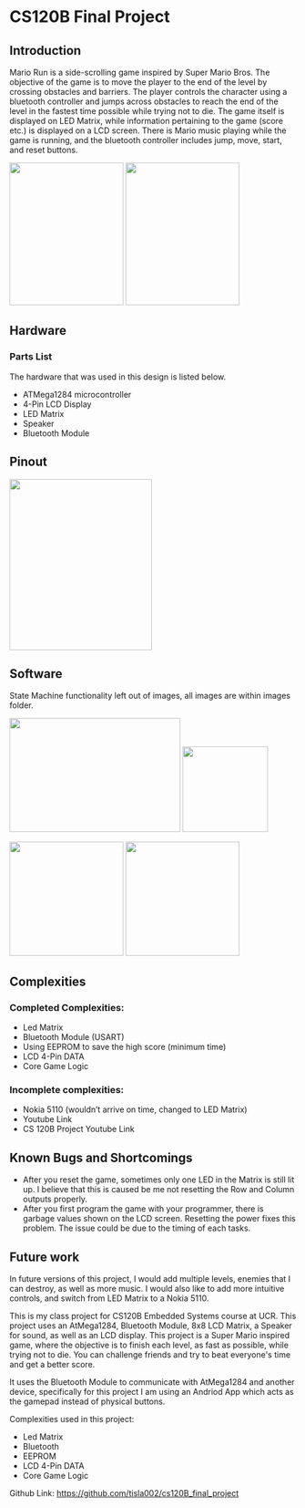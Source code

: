 # CS120B Final Project

## Introduction
Mario Run is a side-scrolling game inspired by Super Mario Bros. The objective of the game is to move the player to the end of the level by crossing obstacles and barriers. The player controls the character using a bluetooth controller and jumps across obstacles to reach the end of the level in the fastest time possible while trying not to die. The game itself is displayed on LED Matrix, while information pertaining to the game (score etc.) is displayed on a LCD screen. There is Mario music playing while the game is running, and the bluetooth controller includes jump, move, start, and reset buttons.

<img src="https://github.com/tisla002/cs120B_final_project/blob/master/Images/Game%20Start.jpg" width="200" height="250"> <img src="https://github.com/tisla002/cs120B_final_project/blob/master/Images/Game%20Running.jpg" width="200" height="250">

## Hardware
### Parts List
The hardware that was used in this design is listed below. 

* ATMega1284 microcontroller
* 4-Pin LCD Display
* LED Matrix
* Speaker
* Bluetooth Module


## Pinout
<img src="https://github.com/tisla002/cs120B_final_project/blob/master/Images/Pinout%20Diagram.jpg" width="250" height="300">

## Software
State Machine functionality left out of images, all images are within images folder.

<img src="https://github.com/tisla002/cs120B_final_project/blob/master/Images/Display%20SM.JPG" width="300" height="200"> <img src="https://github.com/tisla002/cs120B_final_project/blob/master/Images/Output%20SM.JPG" width="150" height="150">

<img src="https://github.com/tisla002/cs120B_final_project/blob/master/Images/Bluetooth%20SM.JPG" width="200" height="200"> <img src="https://github.com/tisla002/cs120B_final_project/blob/master/Images/Song%20SM.JPG" width="200" height="200">

## Complexities

### Completed Complexities:
* Led Matrix
* Bluetooth Module (USART)
* Using EEPROM to save the high score (minimum time)
* LCD 4-Pin DATA
* Core Game Logic

### Incomplete complexities:
* Nokia 5110 (wouldn’t arrive on time, changed to LED Matrix)
* Youtube Link
* CS 120B Project Youtube Link

## Known Bugs and Shortcomings
* After you reset the game, sometimes only one LED in the Matrix is still lit up. I believe that this is caused be me not resetting the Row and Column outputs properly.
* After you first program the game with your programmer, there is garbage values shown on the LCD screen. Resetting the power fixes this problem. The issue could be due to the timing of each tasks.

## Future work
In future versions of this project, I would add multiple levels, enemies that I can destroy, as well as more music. I would also like to add more intuitive controls, and switch from LED Matrix to a Nokia 5110.



This is my class project for CS120B Embedded Systems course at UCR. This project uses an AtMega1284, Bluetooth Module, 8x8 LCD Matrix, a Speaker for sound, as well as an LCD display. This project is a Super Mario inspired game, where the objective is to finish each level, as fast as possible, while trying not to die. You can challenge friends and try to beat everyone's time and get a better score.

It uses the Bluetooth Module to communicate with AtMega1284 and another device, specifically for this project I am using an Andriod App which acts as the gamepad instead of physical buttons.

Complexities used in this project:
* Led Matrix
* Bluetooth
* EEPROM
* LCD 4-Pin DATA
* Core Game Logic

Github Link: https://github.com/tisla002/cs120B_final_project
